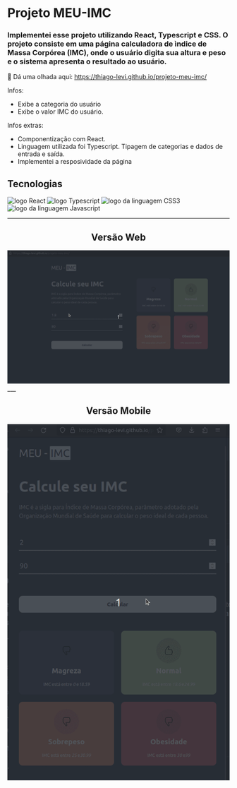 
# Projeto MEU-IMC

### Implementei esse projeto utilizando React, Typescript e CSS. O projeto consiste em uma página calculadora de ìndice de Massa Corpórea (IMC), onde o usuário digita sua altura e peso e o sistema apresenta o resultado ao usuário. 

👀 Dá uma olhada aqui: <https://thiago-levi.github.io/projeto-meu-imc/>

Infos:
- Exibe a categoria do usuário
- Exibe o valor IMC do usuário.

Infos extras:
- Componentização com React.
- Linguagem utilizada foi Typescript. Tipagem de categorias e dados de entrada e saída.
- Implementei a resposividade da página

## Tecnologias

<img alt="logo React" src="https://img.shields.io/badge/React-20232A?style=for-the-badge&logo=react&logoColor=61DAFB"> <img alt="logo Typescript" src="https://img.shields.io/badge/TypeScript-007ACC?style=for-the-badge&logo=typescript&logoColor=white"> <img alt="logo da linguagem CSS3" src="https://img.shields.io/badge/CSS3-1572B6?style=for-the-badge&logo=css3&logoColor=white"> <img alt="logo da linguagem Javascript" src="https://img.shields.io/badge/JavaScript-323330?style=for-the-badge&logo=javascript&logoColor=F7DF1E">

---

<h2 align="center">Versão Web</h2>

<img src="./public/Peek 29-04-2023 13-05.gif" alt="Gif de uma página calculadora de IMC"> 
___

<h2 align="center">Versão Mobile</h2>
<img src="./public/Peek 29-04-2023 13-07.gif" alt="Gif de uma página calculadora de IMC">
